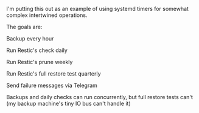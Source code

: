 
I'm putting this out as an example of using systemd timers for somewhat complex intertwined operations. 

The goals are: 

Backup every hour

Run Restic's check daily 

Run Restic's prune weekly

Run Restic's full restore test quarterly 

Send failure messages via Telegram

Backups and daily checks can run concurrently, but full restore tests can't (my backup machine's tiny IO bus can't handle it)
